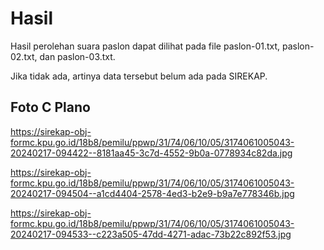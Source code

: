 # Hasil

Hasil perolehan suara paslon dapat dilihat pada file paslon-01.txt, paslon-02.txt, dan paslon-03.txt.

Jika tidak ada, artinya data tersebut belum ada pada SIREKAP.

## Foto C Plano

https://sirekap-obj-formc.kpu.go.id/18b8/pemilu/ppwp/31/74/06/10/05/3174061005043-20240217-094422--8181aa45-3c7d-4552-9b0a-0778934c82da.jpg

https://sirekap-obj-formc.kpu.go.id/18b8/pemilu/ppwp/31/74/06/10/05/3174061005043-20240217-094504--a1cd4404-2578-4ed3-b2e9-b9a7e778346b.jpg

https://sirekap-obj-formc.kpu.go.id/18b8/pemilu/ppwp/31/74/06/10/05/3174061005043-20240217-094533--c223a505-47dd-4271-adac-73b22c892f53.jpg
